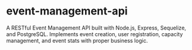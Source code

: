 # event-management-api
A RESTful Event Management API built with Node.js, Express, Sequelize, and PostgreSQL. Implements event creation, user registration, capacity management, and event stats with proper business logic.
